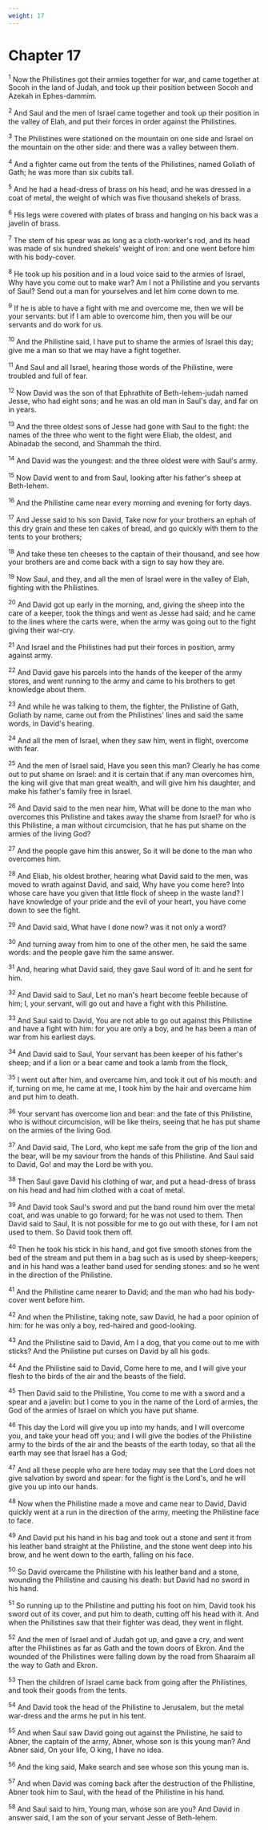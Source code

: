 ```yaml
---
weight: 17
---
```


# Chapter 17

<sup>1</sup> Now the Philistines got their armies together for war, and came together at Socoh in the land of Judah, and took up their position between Socoh and Azekah in Ephes-dammim. 

<sup>2</sup> And Saul and the men of Israel came together and took up their position in the valley of Elah, and put their forces in order against the Philistines. 

<sup>3</sup> The Philistines were stationed on the mountain on one side and Israel on the mountain on the other side: and there was a valley between them. 

<sup>4</sup> And a fighter came out from the tents of the Philistines, named Goliath of Gath; he was more than six cubits tall. 

<sup>5</sup> And he had a head-dress of brass on his head, and he was dressed in a coat of metal, the weight of which was five thousand shekels of brass. 

<sup>6</sup> His legs were covered with plates of brass and hanging on his back was a javelin of brass. 

<sup>7</sup> The stem of his spear was as long as a cloth-worker's rod, and its head was made of six hundred shekels' weight of iron: and one went before him with his body-cover. 

<sup>8</sup> He took up his position and in a loud voice said to the armies of Israel, Why have you come out to make war? Am I not a Philistine and you servants of Saul? Send out a man for yourselves and let him come down to me. 

<sup>9</sup> If he is able to have a fight with me and overcome me, then we will be your servants: but if I am able to overcome him, then you will be our servants and do work for us. 

<sup>10</sup> And the Philistine said, I have put to shame the armies of Israel this day; give me a man so that we may have a fight together. 

<sup>11</sup> And Saul and all Israel, hearing those words of the Philistine, were troubled and full of fear. 

<sup>12</sup> Now David was the son of that Ephrathite of Beth-lehem-judah named Jesse, who had eight sons; and he was an old man in Saul's day, and far on in years. 

<sup>13</sup> And the three oldest sons of Jesse had gone with Saul to the fight: the names of the three who went to the fight were Eliab, the oldest, and Abinadab the second, and Shammah the third. 

<sup>14</sup> And David was the youngest: and the three oldest were with Saul's army. 

<sup>15</sup> Now David went to and from Saul, looking after his father's sheep at Beth-lehem. 

<sup>16</sup> And the Philistine came near every morning and evening for forty days. 

<sup>17</sup> And Jesse said to his son David, Take now for your brothers an ephah of this dry grain and these ten cakes of bread, and go quickly with them to the tents to your brothers; 

<sup>18</sup> And take these ten cheeses to the captain of their thousand, and see how your brothers are and come back with a sign to say how they are. 

<sup>19</sup> Now Saul, and they, and all the men of Israel were in the valley of Elah, fighting with the Philistines. 

<sup>20</sup> And David got up early in the morning, and, giving the sheep into the care of a keeper, took the things and went as Jesse had said; and he came to the lines where the carts were, when the army was going out to the fight giving their war-cry. 

<sup>21</sup> And Israel and the Philistines had put their forces in position, army against army. 

<sup>22</sup> And David gave his parcels into the hands of the keeper of the army stores, and went running to the army and came to his brothers to get knowledge about them. 

<sup>23</sup> And while he was talking to them, the fighter, the Philistine of Gath, Goliath by name, came out from the Philistines' lines and said the same words, in David's hearing. 

<sup>24</sup> And all the men of Israel, when they saw him, went in flight, overcome with fear. 

<sup>25</sup> And the men of Israel said, Have you seen this man? Clearly he has come out to put shame on Israel: and it is certain that if any man overcomes him, the king will give that man great wealth, and will give him his daughter, and make his father's family free in Israel. 

<sup>26</sup> And David said to the men near him, What will be done to the man who overcomes this Philistine and takes away the shame from Israel? for who is this Philistine, a man without circumcision, that he has put shame on the armies of the living God? 

<sup>27</sup> And the people gave him this answer, So it will be done to the man who overcomes him. 

<sup>28</sup> And Eliab, his oldest brother, hearing what David said to the men, was moved to wrath against David, and said, Why have you come here? Into whose care have you given that little flock of sheep in the waste land? I have knowledge of your pride and the evil of your heart, you have come down to see the fight. 

<sup>29</sup> And David said, What have I done now? was it not only a word? 

<sup>30</sup> And turning away from him to one of the other men, he said the same words: and the people gave him the same answer. 

<sup>31</sup> And, hearing what David said, they gave Saul word of it: and he sent for him. 

<sup>32</sup> And David said to Saul, Let no man's heart become feeble because of him; I, your servant, will go out and have a fight with this Philistine. 

<sup>33</sup> And Saul said to David, You are not able to go out against this Philistine and have a fight with him: for you are only a boy, and he has been a man of war from his earliest days. 

<sup>34</sup> And David said to Saul, Your servant has been keeper of his father's sheep; and if a lion or a bear came and took a lamb from the flock, 

<sup>35</sup> I went out after him, and overcame him, and took it out of his mouth: and if, turning on me, he came at me, I took him by the hair and overcame him and put him to death. 

<sup>36</sup> Your servant has overcome lion and bear: and the fate of this Philistine, who is without circumcision, will be like theirs, seeing that he has put shame on the armies of the living God. 

<sup>37</sup> And David said, The Lord, who kept me safe from the grip of the lion and the bear, will be my saviour from the hands of this Philistine. And Saul said to David, Go! and may the Lord be with you. 

<sup>38</sup> Then Saul gave David his clothing of war, and put a head-dress of brass on his head and had him clothed with a coat of metal. 

<sup>39</sup> And David took Saul's sword and put the band round him over the metal coat, and was unable to go forward; for he was not used to them. Then David said to Saul, It is not possible for me to go out with these, for I am not used to them. So David took them off. 

<sup>40</sup> Then he took his stick in his hand, and got five smooth stones from the bed of the stream and put them in a bag such as is used by sheep-keepers; and in his hand was a leather band used for sending stones: and so he went in the direction of the Philistine. 

<sup>41</sup> And the Philistine came nearer to David; and the man who had his body-cover went before him. 

<sup>42</sup> And when the Philistine, taking note, saw David, he had a poor opinion of him: for he was only a boy, red-haired and good-looking. 

<sup>43</sup> And the Philistine said to David, Am I a dog, that you come out to me with sticks? And the Philistine put curses on David by all his gods. 

<sup>44</sup> And the Philistine said to David, Come here to me, and I will give your flesh to the birds of the air and the beasts of the field. 

<sup>45</sup> Then David said to the Philistine, You come to me with a sword and a spear and a javelin: but I come to you in the name of the Lord of armies, the God of the armies of Israel on which you have put shame. 

<sup>46</sup> This day the Lord will give you up into my hands, and I will overcome you, and take your head off you; and I will give the bodies of the Philistine army to the birds of the air and the beasts of the earth today, so that all the earth may see that Israel has a God; 

<sup>47</sup> And all these people who are here today may see that the Lord does not give salvation by sword and spear: for the fight is the Lord's, and he will give you up into our hands. 

<sup>48</sup> Now when the Philistine made a move and came near to David, David quickly went at a run in the direction of the army, meeting the Philistine face to face. 

<sup>49</sup> And David put his hand in his bag and took out a stone and sent it from his leather band straight at the Philistine, and the stone went deep into his brow, and he went down to the earth, falling on his face. 

<sup>50</sup> So David overcame the Philistine with his leather band and a stone, wounding the Philistine and causing his death: but David had no sword in his hand. 

<sup>51</sup> So running up to the Philistine and putting his foot on him, David took his sword out of its cover, and put him to death, cutting off his head with it. And when the Philistines saw that their fighter was dead, they went in flight. 

<sup>52</sup> And the men of Israel and of Judah got up, and gave a cry, and went after the Philistines as far as Gath and the town doors of Ekron. And the wounded of the Philistines were falling down by the road from Shaaraim all the way to Gath and Ekron. 

<sup>53</sup> Then the children of Israel came back from going after the Philistines, and took their goods from the tents. 

<sup>54</sup> And David took the head of the Philistine to Jerusalem, but the metal war-dress and the arms he put in his tent. 

<sup>55</sup> And when Saul saw David going out against the Philistine, he said to Abner, the captain of the army, Abner, whose son is this young man? And Abner said, On your life, O king, I have no idea. 

<sup>56</sup> And the king said, Make search and see whose son this young man is. 

<sup>57</sup> And when David was coming back after the destruction of the Philistine, Abner took him to Saul, with the head of the Philistine in his hand. 

<sup>58</sup> And Saul said to him, Young man, whose son are you? And David in answer said, I am the son of your servant Jesse of Beth-lehem. 


